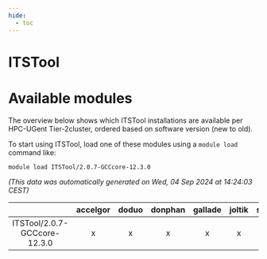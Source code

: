 ```yaml
---
hide:
  - toc
---
```


ITSTool
=======

# Available modules


The overview below shows which ITSTool installations are available per HPC-UGent Tier-2cluster, ordered based on software version (new to old).

To start using ITSTool, load one of these modules using a `module load` command like:

```shell
module load ITSTool/2.0.7-GCCcore-12.3.0
```

*(This data was automatically generated on Wed, 04 Sep 2024 at 14:24:03 CEST)*  

| |accelgor|doduo|donphan|gallade|joltik|shinx|skitty|
| :---: | :---: | :---: | :---: | :---: | :---: | :---: | :---: |
|ITSTool/2.0.7-GCCcore-12.3.0|x|x|x|x|x|x|x|
